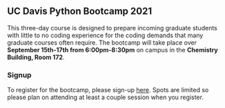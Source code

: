 ## UC Davis Python Bootcamp 2021

This three-day course is designed to prepare incoming graduate students with little to no coding experience for the coding demands that many graduate courses often require. The bootcamp will take place over **September 15th-17th from 6:00pm-8:30pm** on campus in the **Chemistry Building, Room 172**.

### Signup

To register for the bootcamp, please sign-up [here](https://docs.google.com/forms/d/e/1FAIpQLScVQWZqrfZfeg4A7ilOxLGS1ISckKNOM-5I5xRGz5Y61WWJLQ/).
Spots are limited so please plan on attending at least a couple session when you register.



